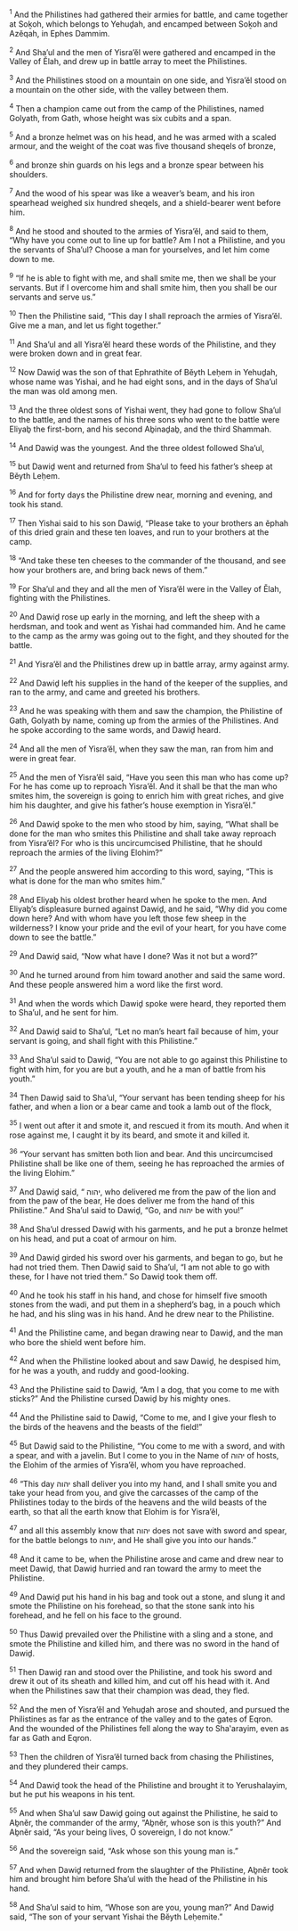 <sup>1</sup> And the Philistines had gathered their armies for battle, and came together at Soḵoh, which belongs to Yehuḏah, and encamped between Soḵoh and Azĕqah, in Ephes Dammim.

<sup>2</sup> And Sha’ul and the men of Yisra’ĕl were gathered and encamped in the Valley of Ĕlah, and drew up in battle array to meet the Philistines.

<sup>3</sup> And the Philistines stood on a mountain on one side, and Yisra’ĕl stood on a mountain on the other side, with the valley between them.

<sup>4</sup> Then a champion came out from the camp of the Philistines, named Golyath, from Gath, whose height was six cubits and a span.

<sup>5</sup> And a bronze helmet was on his head, and he was armed with a scaled armour, and the weight of the coat was five thousand sheqels of bronze,

<sup>6</sup> and bronze shin guards on his legs and a bronze spear between his shoulders.

<sup>7</sup> And the wood of his spear was like a weaver’s beam, and his iron spearhead weighed six hundred sheqels, and a shield-bearer went before him.

<sup>8</sup> And he stood and shouted to the armies of Yisra’ĕl, and said to them, “Why have you come out to line up for battle? Am I not a Philistine, and you the servants of Sha’ul? Choose a man for yourselves, and let him come down to me.

<sup>9</sup> “If he is able to fight with me, and shall smite me, then we shall be your servants. But if I overcome him and shall smite him, then you shall be our servants and serve us.”

<sup>10</sup> Then the Philistine said, “This day I shall reproach the armies of Yisra’ĕl. Give me a man, and let us fight together.”

<sup>11</sup> And Sha’ul and all Yisra’ĕl heard these words of the Philistine, and they were broken down and in great fear.

<sup>12</sup> Now Dawiḏ was the son of that Ephrathite of Bĕyth Leḥem in Yehuḏah, whose name was Yishai, and he had eight sons, and in the days of Sha’ul the man was old among men.

<sup>13</sup> And the three oldest sons of Yishai went, they had gone to follow Sha’ul to the battle, and the names of his three sons who went to the battle were Eliyaḇ the first-born, and his second Aḇinaḏaḇ, and the third Shammah.

<sup>14</sup> And Dawiḏ was the youngest. And the three oldest followed Sha’ul,

<sup>15</sup> but Dawiḏ went and returned from Sha’ul to feed his father’s sheep at Bĕyth Leḥem.

<sup>16</sup> And for forty days the Philistine drew near, morning and evening, and took his stand.

<sup>17</sup> Then Yishai said to his son Dawiḏ, “Please take to your brothers an ĕphah of this dried grain and these ten loaves, and run to your brothers at the camp.

<sup>18</sup> “And take these ten cheeses to the commander of the thousand, and see how your brothers are, and bring back news of them.”

<sup>19</sup> For Sha’ul and they and all the men of Yisra’ĕl were in the Valley of Ĕlah, fighting with the Philistines.

<sup>20</sup> And Dawiḏ rose up early in the morning, and left the sheep with a herdsman, and took and went as Yishai had commanded him. And he came to the camp as the army was going out to the fight, and they shouted for the battle.

<sup>21</sup> And Yisra’ĕl and the Philistines drew up in battle array, army against army.

<sup>22</sup> And Dawiḏ left his supplies in the hand of the keeper of the supplies, and ran to the army, and came and greeted his brothers.

<sup>23</sup> And he was speaking with them and saw the champion, the Philistine of Gath, Golyath by name, coming up from the armies of the Philistines. And he spoke according to the same words, and Dawiḏ heard.

<sup>24</sup> And all the men of Yisra’ĕl, when they saw the man, ran from him and were in great fear.

<sup>25</sup> And the men of Yisra’ĕl said, “Have you seen this man who has come up? For he has come up to reproach Yisra’ĕl. And it shall be that the man who smites him, the sovereign is going to enrich him with great riches, and give him his daughter, and give his father’s house exemption in Yisra’ĕl.”

<sup>26</sup> And Dawiḏ spoke to the men who stood by him, saying, “What shall be done for the man who smites this Philistine and shall take away reproach from Yisra’ĕl? For who is this uncircumcised Philistine, that he should reproach the armies of the living Elohim?”

<sup>27</sup> And the people answered him according to this word, saying, “This is what is done for the man who smites him.”

<sup>28</sup> And Eliyaḇ his oldest brother heard when he spoke to the men. And Eliyaḇ’s displeasure burned against Dawiḏ, and he said, “Why did you come down here? And with whom have you left those few sheep in the wilderness? I know your pride and the evil of your heart, for you have come down to see the battle.”

<sup>29</sup> And Dawiḏ said, “Now what have I done? Was it not but a word?”

<sup>30</sup> And he turned around from him toward another and said the same word. And these people answered him a word like the first word.

<sup>31</sup> And when the words which Dawiḏ spoke were heard, they reported them to Sha’ul, and he sent for him.

<sup>32</sup> And Dawiḏ said to Sha’ul, “Let no man’s heart fail because of him, your servant is going, and shall fight with this Philistine.”

<sup>33</sup> And Sha’ul said to Dawiḏ, “You are not able to go against this Philistine to fight with him, for you are but a youth, and he a man of battle from his youth.”

<sup>34</sup> Then Dawiḏ said to Sha’ul, “Your servant has been tending sheep for his father, and when a lion or a bear came and took a lamb out of the flock,

<sup>35</sup> I went out after it and smote it, and rescued it from its mouth. And when it rose against me, I caught it by its beard, and smote it and killed it.

<sup>36</sup> “Your servant has smitten both lion and bear. And this uncircumcised Philistine shall be like one of them, seeing he has reproached the armies of the living Elohim.”

<sup>37</sup> And Dawiḏ said, “ יהוה, who delivered me from the paw of the lion and from the paw of the bear, He does deliver me from the hand of this Philistine.” And Sha’ul said to Dawiḏ, “Go, and יהוה be with you!”

<sup>38</sup> And Sha’ul dressed Dawiḏ with his garments, and he put a bronze helmet on his head, and put a coat of armour on him.

<sup>39</sup> And Dawiḏ girded his sword over his garments, and began to go, but he had not tried them. Then Dawiḏ said to Sha’ul, “I am not able to go with these, for I have not tried them.” So Dawiḏ took them off.

<sup>40</sup> And he took his staff in his hand, and chose for himself five smooth stones from the wadi, and put them in a shepherd’s bag, in a pouch which he had, and his sling was in his hand. And he drew near to the Philistine.

<sup>41</sup> And the Philistine came, and began drawing near to Dawiḏ, and the man who bore the shield went before him.

<sup>42</sup> And when the Philistine looked about and saw Dawiḏ, he despised him, for he was a youth, and ruddy and good-looking.

<sup>43</sup> And the Philistine said to Dawiḏ, “Am I a dog, that you come to me with sticks?” And the Philistine cursed Dawiḏ by his mighty ones.

<sup>44</sup> And the Philistine said to Dawiḏ, “Come to me, and I give your flesh to the birds of the heavens and the beasts of the field!”

<sup>45</sup> But Dawiḏ said to the Philistine, “You come to me with a sword, and with a spear, and with a javelin. But I come to you in the Name of יהוה of hosts, the Elohim of the armies of Yisra’ĕl, whom you have reproached.

<sup>46</sup> “This day יהוה shall deliver you into my hand, and I shall smite you and take your head from you, and give the carcasses of the camp of the Philistines today to the birds of the heavens and the wild beasts of the earth, so that all the earth know that Elohim is for Yisra’ĕl,

<sup>47</sup> and all this assembly know that יהוה does not save with sword and spear, for the battle belongs to יהוה, and He shall give you into our hands.”

<sup>48</sup> And it came to be, when the Philistine arose and came and drew near to meet Dawiḏ, that Dawiḏ hurried and ran toward the army to meet the Philistine.

<sup>49</sup> And Dawiḏ put his hand in his bag and took out a stone, and slung it and smote the Philistine on his forehead, so that the stone sank into his forehead, and he fell on his face to the ground.

<sup>50</sup> Thus Dawiḏ prevailed over the Philistine with a sling and a stone, and smote the Philistine and killed him, and there was no sword in the hand of Dawiḏ.

<sup>51</sup> Then Dawiḏ ran and stood over the Philistine, and took his sword and drew it out of its sheath and killed him, and cut off his head with it. And when the Philistines saw that their champion was dead, they fled.

<sup>52</sup> And the men of Yisra’ĕl and Yehuḏah arose and shouted, and pursued the Philistines as far as the entrance of the valley and to the gates of Eqron. And the wounded of the Philistines fell along the way to Sha‛arayim, even as far as Gath and Eqron.

<sup>53</sup> Then the children of Yisra’ĕl turned back from chasing the Philistines, and they plundered their camps.

<sup>54</sup> And Dawiḏ took the head of the Philistine and brought it to Yerushalayim, but he put his weapons in his tent.

<sup>55</sup> And when Sha’ul saw Dawiḏ going out against the Philistine, he said to Aḇnĕr, the commander of the army, “Aḇnĕr, whose son is this youth?” And Aḇnĕr said, “As your being lives, O sovereign, I do not know.”

<sup>56</sup> And the sovereign said, “Ask whose son this young man is.”

<sup>57</sup> And when Dawiḏ returned from the slaughter of the Philistine, Aḇnĕr took him and brought him before Sha’ul with the head of the Philistine in his hand.

<sup>58</sup> And Sha’ul said to him, “Whose son are you, young man?” And Dawiḏ said, “The son of your servant Yishai the Bĕyth Leḥemite.”

